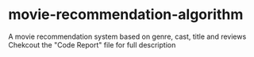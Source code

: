 # movie-recommendation-algorithm
A movie recommendation system based on genre, cast, title and reviews
Chekcout the "Code Report" file for full description
